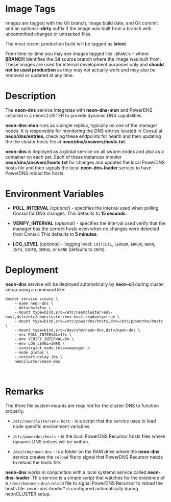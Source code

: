 # Image Tags

Images are tagged with the Git branch, image build date, and Git commit and an optional **-dirty** suffix if the image was built from a branch with uncommitted changes or untracked files.

The most recent production build will be tagged as **latest**.

From time-to-time you may see images tagged like `:BRANCH-*` where **BRANCH** identifies the Git source branch where the image was built from.  These images are used for internal development purposes only and **should not be used production** as they may not actually work and may also be removed or updated at any time.

# Description

The **neon-dns** service integrates with **neon-dns-mon** and PowerDNS installed in a neonCLUSTER to provide dynamic DNS capabilities.

**neon-dns-mon** runs as a single replica, typically on one of the manager nodes.  It is responsible for monitoring the DNS entries located in Consul at **neon/dns/entries**, checking these endpoints for health and then updating the the cluster hosts file at **neon/dns/answers/hosts.txt**.

**neon-dns** is deployed as a global service on all swarm nodes and also as a container on each pet.  Each of these instances monitor **neon/dns/answers/hosts.txt** for changes and updates the local PowerDNS hosts file and then signals the local **neon-dns-loader** service to have PowerDNS reload the hosts.

# Environment Variables

* **POLL_INTERVAL** (*optional*) - specifies the interval used when polling Consul for DNS changes.  This defaults to **15 seconds**.

* **VERIFY_INTERVAL** (*optional*) - specifies the interval used verify that the manager has the correct hosts even when no changes were detected from Consul.  This defaults to **5 minutes**.

* **LOG_LEVEL** (*optional*) - logging level: `CRITICAL`, `SERROR`, `ERROR`, `WARN`, `INFO`, `SINFO`, `DEBUG`, or `NONE` (defaults to `INFO`).

# Deployment

**neon-dns** service will be deployed automatically by **neon-cli** during cluster setup using a command like:

````
docker service create \
    --name neon-dns \
    --detach=false \
    --mount type=bind,src=/etc/neoncluster/env-host,dst=/etc/neoncluster/env-host,readonly=true \
    --mount type=bind,src=/etc/powerdns/hosts,dst=/etc/powerdns/hosts \
    --mount type=bind,src=/dev/shm/neon-dns,dst=/neon-dns \
    --env POLL_INTERVAL=15s \
    --env VERIFY_INTERVAL=5m \
    --env LOG_LEVEL=INFO \
    --constraint node.role==manager \
    --mode global \
    --restart-delay 10s \
    neoncluster/neon-dns
````
&nbsp;
# Remarks

The three file system mounts are required for the cluster DNS to function properly.

* `/etc/neoncluster/env-host` - is a script that the service uses to load node specific environment variables.

* `/etc/powerdns/hosts` - is the local PowerDNS Recursor hosts files where dynamic DNS entries will be written.

* `/dev/shm/neon-dns` - is a folder on the RAM drive where the **neon-dns** service creates the `reload` file to signal that PowerDNS Recursor needs to reload the hosts file.

**neon-dns** works in conjunction with a local systemd service called **neon-dns-loader**.  This service is a simple script that watches for the existence of a `/dev/shm/neon-dns\reload` file to signal PowerDNS Recursor to reload the hosts file.  *neon-dns-loader** is configured automatically during neonCLUSTER setup.
